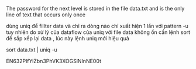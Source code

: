 The password for the next level is stored in the file data.txt and is the only line of text that occurs only once

dùng uniq để fillter data  và chỉ ra dòng nào chỉ xuất hiện 1 lần với pattern -u 
tuy nhiên do xử lý của dataflow của uniq với file data không ổn 
cần lệnh sort để sắp xếp lại data , lúc này lệnh uniq mới hiệu quả 

sort data.txt | uniq -u 

EN632PlfYiZbn3PhVK3XOGSlNInNE00t